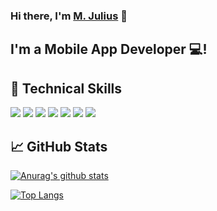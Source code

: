 <h3>
Hi there, I'm <a href="https://www.mjulius.dev/" target="_blank" rel="noreferrer">M. Julius</a> 👋
</h3>

<h2>
I'm a Mobile App Developer 💻!
</h2> 

## 💼 Technical Skills


![](https://img.shields.io/badge/React_Native-20232A?style=flat&logo=react&logoColor=61DAFB)
![](https://img.shields.io/badge/Redux-FFFFFF?style=flat&logo=redux&color=764ABC)
![](https://img.shields.io/badge/JavaScript-F7DF1E?style=flat&logo=JavaScript&color=20232A)
![](https://img.shields.io/badge/Node.js-43853D?style=flat&logo=node.js&logoColor=white)
![](https://img.shields.io/badge/Express.js-404D59?style=flat&logo)
![](https://img.shields.io/badge/Flutter-02569B?style=flat&logo=flutter)
![](https://img.shields.io/badge/Dart-0175C2?style=flat&logo=dart)
</br>

## 📈 GitHub Stats 


[![Anurag's github stats](https://github-readme-stats.vercel.app/api?username=M-Julius&count_private=true)](https://github.com/M-Julius)

[![Top Langs](https://github-readme-stats.vercel.app/api/top-langs/?username=M-Julius&layout=compact)](https://github.com/M-Julius)
